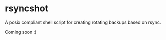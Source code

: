 # rsyncshot
A posix compliant shell script for creating rotating backups based on rsync.

Coming soon :)
